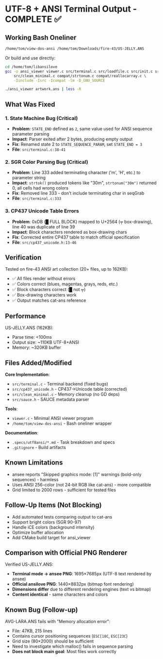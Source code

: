 # UTF-8 + ANSI Terminal Output - COMPLETE ✅

## Working Bash Oneliner

```bash
/home/tom/view-dos-ansi /home/tom/Downloads/fire-43/US-JELLY.ANS
```

Or build and use directly:
```bash
cd /home/tom/libansilove
gcc -o ansi_viewer viewer.c src/terminal.c src/loadfile.c src/init.c src/error.c \
    src/clean_minimal.c compat/strtonum.c compat/reallocarray.c \
    -Iinclude -Isrc -Icompat -lm -D_GNU_SOURCE

./ansi_viewer artwork.ans | less -R
```

## What Was Fixed

### 1. State Machine Bug (Critical)
- **Problem**: `STATE_END` defined as `2`, same value used for ANSI sequence parameter parsing
- **Impact**: Parser exited after 2 bytes, producing empty output
- **Fix**: Renamed state 2 to `STATE_SEQUENCE_PARAM`, set `STATE_END = 3`
- **File**: `src/terminal.c:38-41`

### 2. SGR Color Parsing Bug (Critical)
- **Problem**: Line 333 added terminating character ('m', 'H', etc.) to parameter string
- **Impact**: `strtok()` produced tokens like "30m", `strtonum("30m")` returned 0, all cells had wrong colors
- **Fix**: Removed line 333 - don't include terminating char in seqGrab
- **File**: `src/terminal.c:333`

### 3. CP437 Unicode Table Errors
- **Problem**: 0xDB (█ FULL BLOCK) mapped to U+2564 (╤ box-drawing), line 40 was duplicate of line 39
- **Impact**: Block characters rendered as box-drawing chars
- **Fix**: Corrected entire CP437 table to match official specification
- **File**: `src/cp437_unicode.h:13-46`

## Verification

Tested on fire-43 ANSI art collection (20+ files, up to 162KB):
- ✅ All files render without errors
- ✅ Colors correct (blues, magentas, grays, reds, etc.)
- ✅ Block characters correct (█ not ╤)
- ✅ Box-drawing characters work
- ✅ Output matches cat-ans reference

## Performance

US-JELLY.ANS (162KB):
- Parse time: <100ms
- Output size: ~110KB UTF-8+ANSI
- Memory: ~320KB buffer

## Files Added/Modified

**Core Implementation**:
- `src/terminal.c` - Terminal backend (fixed bugs)
- `src/cp437_unicode.h` - CP437→Unicode table (corrected)
- `src/clean_minimal.c` - Memory cleanup (no GD deps)
- `src/sauce.h` - SAUCE metadata parser

**Tools**:
- `viewer.c` - Minimal ANSI viewer program
- `/home/tom/view-dos-ansi` - Bash oneliner wrapper

**Documentation**:
- `.specs/utf8ansi/*.md` - Task breakdown and specs
- `.gitignore` - Build artifacts

## Known Limitations

- ansee reports "Skipped graphics mode: [1]" warnings (bold-only sequences) - harmless
- Uses ANSI 256-color (not 24-bit RGB like cat-ans) - more compatible
- Grid limited to 2000 rows - sufficient for tested files

## Follow-Up Items (Not Blocking)

- Add automated tests comparing output to cat-ans
- Support bright colors (SGR 90-97)
- Handle iCE colors (background intensity)
- Optimize buffer allocation
- Add CMake build target for ansi_viewer

## Comparison with Official PNG Renderer

Verified US-JELLY.ANS:
- **Terminal mode → ansee PNG**: 1695×7685px (UTF-8 text rendered by ansee)
- **Official ansilove PNG**: 1440×8832px (bitmap font rendering)
- **Dimensions differ** due to different rendering engines (text vs bitmap)
- **Content identical** - same characters and colors

## Known Bug (Follow-up)

AVG-LARA.ANS fails with "Memory allocation error":
- File: 47KB, 215 lines
- Contains cursor positioning sequences (`ESC[18C`, `ESC[23C`)
- Grid size (80×2000) should be sufficient
- Need to investigate which malloc() fails in sequence parsing
- **Does not block main goal**: Most files work correctly
